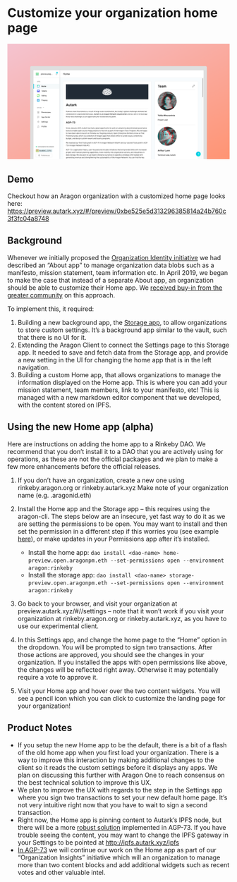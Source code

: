 # Customize your organization home page
![home-img](images/home.png)
## Demo
Checkout how an Aragon organization with a customized home page looks here: 
https://preview.autark.xyz/#/preview/0xbe525e5d313296385814a24b760c3f3fc04a8748

## Background
Whenever we initially proposed the [Organization Identity initiative](https://github.com/AutarkLabs/flock/blob/autark-proposal/teams/Autark/2019Q1-2.md#i06---dao-identity) we had described an “About app” to manage organization data blobs such as a manifesto, mission statement, team information etc. In April 2019, we began to make the case that instead of a separate About app, an organization should be able to customize their Home app. We [received buy-in from the greater community](https://forum.aragon.org/t/proposed-design-for-a-daos-home-page-within-aragon/826) on this approach.

To implement this, it required:
1. Building a new background app, the [Storage app](https://github.com/AutarkLabs/aragon-storage), to allow organizations to store custom settings. It’s a background app similar to the vault, such that there is no UI for it.
2. Extending the Aragon Client to connect the Settings page to this Storage app. It needed to save and fetch data from the Storage app, and provide a new setting in the UI for changing the home app that is in the left navigation.
3. Building a custom Home app, that allows organizations to manage the information displayed on the Home app. This is where you can add your mission statement, team members, link to your manifesto, etc! This is managed with a new markdown editor component that we developed, with the content stored on IPFS.

## Using the new Home app (alpha)
Here are instructions on adding the home app to a Rinkeby DAO. We recommend that you don’t install it to a DAO that you are actively using for operations, as these are not the official packages and we plan to make a few more enhancements before the official releases.

1. If you don’t have an organization, create a new one using rinkeby.aragon.org or rinkeby.autark.xyz
Make note of your organization name (e.g. <dao-name>.aragonid.eth)
2. Install the Home app and the Storage app – this requires using the aragon-cli. The steps below are an insecure, yet fast way to do it as we are setting the permissions to be open. You may want to install and then set the permission in a 
different step if this worries you (see example [here](https://hack.aragon.org/docs/guides-custom-deploy)), or make updates in your Permissions app after it’s installed. 

   * Install the home app:
      ```dao install <dao-name> home-preview.open.aragonpm.eth --set-permissions open --environment aragon:rinkeby```
   * Install the storage app: ```dao install <dao-name> storage-preview.open.aragonpm.eth --set-permissions open --environment aragon:rinkeby```

4. Go back to your browser, and visit your organization at preview.autark.xyz/#/<dao-name>/settings – note that it won’t work if you visit your organization at rinkeby.aragon.org or rinkeby.autark.xyz, as you have to use our experimental client.
5. In this Settings app, and change the home page to the “Home” option in the dropdown.
You will be prompted to sign two transactions. After those actions are approved, you should see the changes in your organization. If you installed the apps with open permissions like above, the changes will be reflected right away. Otherwise it may potentially require a vote to approve it.
6. Visit your Home app and hover over the two content widgets. You will see a pencil icon which you can click to customize the landing page for your organization!

## Product Notes
* If you setup the new Home app to be the default, there is a bit of a flash of the old home app when you first load your organization. There is a way to improve this interaction by making additional changes to the client so it reads the custom settings before it displays any apps. We plan on discussing this further with Aragon One to reach consensus on the best technical solution to improve this UX.
* We plan to improve the UX with regards to the step in the Settings app where you sign two transactions to set your new default home page. It’s not very intuitive right now that you have to wait to sign a second transaction.
* Right now, the Home app is pinning content to Autark’s IPFS node, but there will be a more [robust solution](https://medium.com/open-work-labs/smart-contract-based-ipfs-storage-for-daos-39c145f3042d) implemented in AGP-73. If you have trouble seeing the content, you may want to change the IPFS gateway in your Settings to be pointed at http://ipfs.autark.xyz/ipfs
* [In AGP-73](https://www.autark.xyz/proposal) we will continue our work on the Home app as part of our “Organization Insights” initiative which will an organization to manage more than two content blocks and add additional widgets such as recent votes and other valuable intel.
